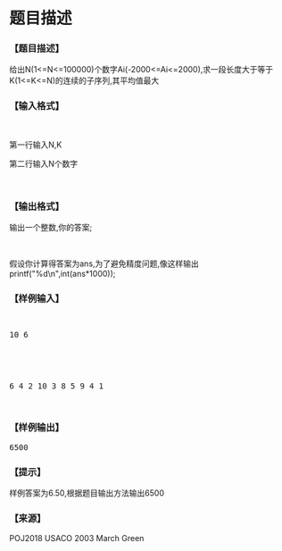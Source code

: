 # 题目描述


<h3>
【题目描述】
</h3>
<p>
给出N(1&lt;=N&lt;=100000)个数字Ai(-2000&lt;=Ai&lt;=2000),求一段长度大于等于K(1&lt;=K&lt;=N)的连续的子序列,其平均值最大
</p>
<h3>
【输入格式】
</h3>
<p>
<br/>
</p>
<p>
第一行输入N,K
</p>
<p>
第二行输入N个数字
</p>
<p>
<br/>
</p>
<h3>
【输出格式】
</h3>
<p>
输出一个整数,你的答案;
</p>
<p>
<br/>
</p>
<p>
假设你计算得答案为ans,为了避免精度问题,像这样输出printf(&#34;%d\n&#34;,int(ans*1000));
</p>
<h3>
【样例输入】
</h3>
<pre><p>
10 6
</p>

<p>
6 4 2 10 3 8 5 9 4 1
</p>
</pre>
<h3>
【样例输出】
</h3>
<pre>6500</pre>
<h3>
【提示】
</h3>
<p>
样例答案为6.50,根据题目输出方法输出6500
</p>
<h3>
【来源】
</h3>
<p>
POJ2018 USACO 2003 March Green
</p>
